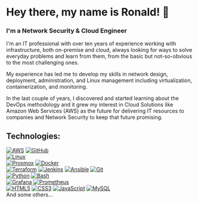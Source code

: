 # Hey there, my name is Ronald! 👋
### I'm a Network Security & Cloud Engineer

I'm an IT professional with over ten years of experience working with infrastructure, both on-premise and cloud, always looking for ways to solve everyday problems and learn from them, from the basic but not-so-obvious to the most challenging ones.

My experience has led me to develop my skills in network design, deployment, administration, and Linux management including virtualization, containerization, and monitoring.

In the last couple of years, I discovered and started learning about the DevOps methodology and it grew my interest in Cloud Solutions like Amazon Web Services (AWS) as the future for delivering IT resources to companies and Network Security to keep that future promising.


## Technologies:
[![AWS](https://img.shields.io/badge/AWS-232F3E?style=for-the-badge&logo=amazon-aws&logoColor=white&labelColor=101010)]()
[![GitHub](https://img.shields.io/badge/GitHub-181717?style=for-the-badge&logo=github&logoColor=white&labelColor=101010)]()
</br>
[![Linux](https://img.shields.io/badge/Linux-FCC624?style=for-the-badge&logo=linux&logoColor=white&labelColor=101010)]()
</br>
[![Proxmox](https://img.shields.io/badge/Proxmox-E57000?style=for-the-badge&logo=proxmox&logoColor=white&labelColor=101010)]()
[![Docker](https://img.shields.io/badge/Docker-2496ED?style=for-the-badge&logo=docker&logoColor=white&labelColor=101010)]()
</br>
[![Terraform](https://img.shields.io/badge/Terraform-7B42BC?style=for-the-badge&logo=terraform&logoColor=white&labelColor=101010)]()
[![Jenkins](https://img.shields.io/badge/Jenkins-D24939?style=for-the-badge&logo=jenkins&logoColor=white&labelColor=101010)]()
[![Ansible](https://img.shields.io/badge/Ansible-EE0000?style=for-the-badge&logo=ansible&logoColor=white&labelColor=101010)]()
[![Git](https://img.shields.io/badge/Git-F05032?style=for-the-badge&logo=git&logoColor=white&labelColor=101010)]()
</br>
[![Python](https://img.shields.io/badge/Python-yellow?style=for-the-badge&logo=python&logoColor=white&labelColor=101010)]()
[![Bash](https://img.shields.io/badge/Bash-4EAA25?style=for-the-badge&logo=gnubash&logoColor=white&labelColor=101010)]()
</br>
[![Grafana](https://img.shields.io/badge/Grafana-F46800?style=for-the-badge&logo=grafana&logoColor=white&labelColor=101010)]()
[![Prometheus](https://img.shields.io/badge/Prometheus-E6522C?style=for-the-badge&logo=prometheus&logoColor=white&labelColor=101010)]()
</br>
[![HTML5](https://img.shields.io/badge/HTML5-E34F26?style=for-the-badge&logo=html5&logoColor=white&labelColor=101010)]()
[![CSS3](https://img.shields.io/badge/CSS-1572B?style=for-the-badge&logo=css3&logoColor=white&labelColor=101010)]()
[![JavaScript](https://img.shields.io/badge/JavaScript-F7DF1E?style=for-the-badge&logo=javascript&logoColor=white&labelColor=101010)]()
[![MySQL](https://img.shields.io/badge/MySQL-4479A1?style=for-the-badge&logo=mysql&logoColor=white&labelColor=101010)]()
</br>
And some others...
